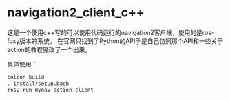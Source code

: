# navigation2_client_c++
这是一个使用c++写的可以使用代码运行的navigation2客户端，使用的是ros-foxy版本的系统。
在官网只找到了Python的API于是自己仿照那个API和一些关于action的教程魔改了一个出来。

具体使用：
```bash
colcon build
. install/setup.bash
ros2 run mynav action-client
```
